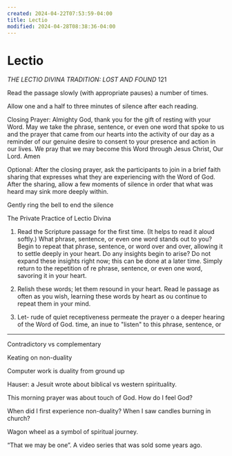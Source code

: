 ```yaml
---
created: 2024-04-22T07:53:59-04:00
title: Lectio
modified: 2024-04-28T08:38:36-04:00
---
```


# Lectio

*THE LECTIO DIVINA TRADITION: LOST AND FOUND*
121

Read the passage slowly (with appropriate pauses) a number of times.

Allow one and a half to three minutes of silence after each reading.

Closing Prayer: Almighty God, thank you for the gift of resting with your Word. May we take the phrase, sentence, or even one word that spoke to us and the prayer that came from our hearts into the activity of our day as a reminder of our genuine desire to consent to your presence and action in our lives.
We pray that we may become this Word through Jesus Christ, Our Lord. Amen

Optional: After the closing prayer, ask the participants to join in a brief faith sharing that expresses what they are experiencing with the Word of God. After the sharing, allow a few moments of silence in order that what was heard may sink more deeply within.

Gently ring the bell to end the silence

The Private Practice of Lectio Divina

1. Read the Scripture passage for the first time. (It helps to read it aloud softly.) What phrase, sentence, or even one word stands out to you? Begin to repeat that phrase, sentence, or word over and over, allowing it to settle deeply in your heart. Do any insights begin to arise? Do not expand these insights right now; this can be done at a later time. Simply return to the repetition of re phrase, sentence, or even one word, savoring it in your heart.

2. Relish these words; let them resound in your heart. Read le passage as often as you wish, learning these words by heart as ou continue to repeat them in your mind.

3. Let-
rude of quiet receptiveness permeate the prayer o a deeper hearing of the Word of God.
time, an
inue to "listen" to this phrase, sentence, or

---

Contradictory vs complementary

Keating on non-duality

Computer work is duality from ground up

Hauser: a Jesuit wrote about biblical vs western spirituality. 

This morning prayer was about touch of God.  How do I feel God?

When did I first experience non-duality? When I saw candles burning in church?

Wagon wheel as a symbol of spiritual journey.

“That we may be one”. A video series that was sold some years ago.
